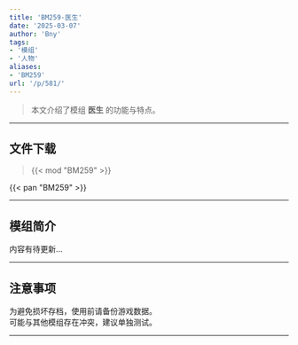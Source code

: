 ```yaml
---
title: 'BM259-医生'
date: '2025-03-07'
author: 'Bny'
tags:
- '模组'
- '人物'
aliases:
- 'BM259'
url: '/p/581/'
---
```


> 本文介绍了模组 **医生** 的功能与特点。

---

## 文件下载  

> {{< mod "BM259" >}}  

{{< pan "BM259" >}}  

---

## 模组简介

>  
内容有待更新...  

---

## 注意事项

>  
为避免损坏存档，使用前请备份游戏数据。  
可能与其他模组存在冲突，建议单独测试。  

---

